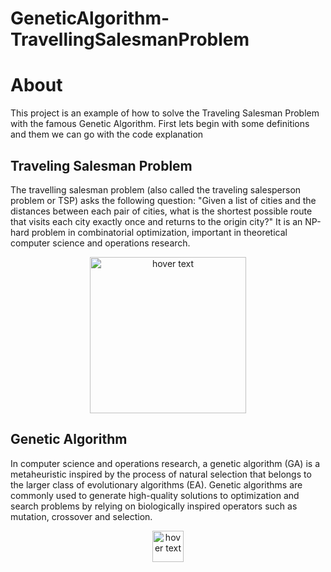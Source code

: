 # GeneticAlgorithm-TravellingSalesmanProblem 

# About

This project is an example of how to solve the Traveling Salesman Problem with the famous Genetic Algorithm.
First lets begin with some definitions and them we can go with the code explanation


## Traveling Salesman Problem

The travelling salesman problem (also called the traveling salesperson problem or TSP) asks the following question: "Given a list of cities and the distances between each pair of cities, what is the shortest possible route that visits each city exactly once and returns to the origin city?" It is an NP-hard problem in combinatorial optimization, important in theoretical computer science and operations research.
<p align="center">
  <img src="https://upload.wikimedia.org/wikipedia/commons/thumb/1/11/GLPK_solution_of_a_travelling_salesman_problem.svg/1200px-GLPK_solution_of_a_travelling_salesman_problem.svg.png" width="250" title="hover text">
</p>

## Genetic Algorithm

In computer science and operations research, a genetic algorithm (GA) is a metaheuristic inspired by the process of natural selection that belongs to the larger class of evolutionary algorithms (EA). Genetic algorithms are commonly used to generate high-quality solutions to optimization and search problems by relying on biologically inspired operators such as mutation, crossover and selection.

<p align="center">
  <img src="https://upload.wikimedia.org/wikipedia/commons/thumb/e/e4/DNA_Overview2.png/130px-DNA_Overview2.png" width="50" title="hover text">
</p>
